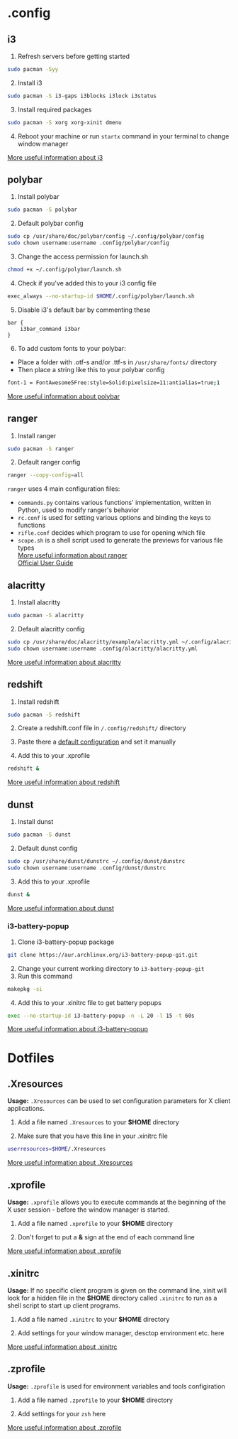 # .config

## i3
1. Refresh servers before getting started
```bash
sudo pacman -Syy
```
2. Install i3
```bash
sudo pacman -S i3-gaps i3blocks i3lock i3status
```
3. Install required packages
```bash
sudo pacman -S xorg xorg-xinit dmenu
```
4. Reboot your machine or run ```startx``` command in your terminal to change window manager

[More useful information about i3](https://i3wm.org/docs/userguide.html)

## polybar
1. Install polybar
```bash
sudo pacman -S polybar
```
2. Default polybar config
```bash
sudo cp /usr/share/doc/polybar/config ~/.config/polybar/config
sudo chown username:username .config/polybar/config
```
3. Change the access permission for launch.sh
```bash
chmod +x ~/.config/polybar/launch.sh
```
4. Check if you've added this to your i3 config file
```bash
exec_always --no-startup-id $HOME/.config/polybar/launch.sh
```
5. Disable i3's default bar by commenting these
```
bar {
    i3bar_command i3bar
}
```
6. To add custom fonts to your polybar:
* Place a folder with .otf-s and/or .ttf-s in ```/usr/share/fonts/``` directory
* Then place a string like this to your polybar config
```bash
font-1 = FontAwesome5Free:style=Solid:pixelsize=11:antialias=true;1
```
[More useful information about polybar](https://github.com/polybar/polybar/wiki)

## ranger
1. Install ranger
```bash
sudo pacman -S ranger
```
2. Default ranger config
```bash
ranger --copy-config=all
```
```ranger``` uses 4 main configuration files:
* ```commands.py``` contains various functions' implementation, written in Python, used to modify ranger's behavior
* ```rc.conf``` is used for setting various options and binding the keys to functions
* ```rifle.conf``` decides which program to use for opening which file
* ```scope.sh``` is a shell script used to generate the previews for various file types\
[More useful information about ranger](https://wiki.archlinux.org/index.php/ranger)\
[Official User Guide](https://github.com/ranger/ranger/wiki/Official-user-guide)

## alacritty
1. Install alacritty
```bash
sudo pacman -S alacritty
```
2. Default alacritty config
```bash
sudo cp /usr/share/doc/alacritty/example/alacritty.yml ~/.config/alacritty/alacritty.yml
sudo chown username:username .config/alacritty/alacritty.yml
```

[More useful information about alacritty](https://wiki.archlinux.org/index.php/Alacritty)

## redshift
1. Install redshift
```bash
sudo pacman -S redshift
```
2. Create a redshift.conf file in ```/.config/redshift/``` directory

3. Paste there a [default configuration](https://raw.githubusercontent.com/jonls/redshift/master/redshift.conf.sample) and set it manually

4. Add this to your .xprofile
```bash
redshift &
```

[More useful information about redshift](https://wiki.archlinux.org/index.php/redshift)

## dunst
1. Install dunst
```bash
sudo pacman -S dunst
```
2. Default dunst config
```bash
sudo cp /usr/share/dunst/dunstrc ~/.config/dunst/dunstrc
sudo chown username:username .config/dunst/dunstrc
```
3. Add this to your .xprofile
```bash 
dunst &
```

[More useful information about dunst](https://wiki.archlinux.org/index.php/Dunst)

### i3-battery-popup
1. Clone i3-battery-popup package
```bash
git clone https://aur.archlinux.org/i3-battery-popup-git.git
```
2. Change your current working directory to ```i3-battery-popup-git```
3. Run this command
```bash
makepkg -si
```
4. Add this to your .xinitrc file to get battery popups
```bash
exec --no-startup-id i3-battery-popup -n -L 20 -l 15 -t 60s
```

[More useful information about i3-battery-popup](https://github.com/rjekker/i3-battery-popup)

# Dotfiles

## .Xresources
**Usage:** ```.Xresources``` can be used to set configuration parameters for X client applications.

1. Add a file named ```.Xresources``` to your **$HOME** directory

2. Make sure that you have this line in your .xinitrc file
```bash
userresources=$HOME/.Xresources
```

[More useful information about .Xresources](https://wiki.debian.org/Xresources)

## .xprofile
**Usage:** ```.xprofile``` allows you to execute commands at the beginning of the X user session - before the window manager is started.

1. Add a file named ```.xprofile``` to your **$HOME** directory

2. Don't forget to put a **&** sign at the end of each command line

[More useful information about .xprofile](https://wiki.archlinux.org/index.php/Xprofile)

## .xinitrc
**Usage:** If no specific client program is given on the command line, xinit will look for a hidden file in the **$HOME** directory called ```.xinitrc``` to run as a shell script to start up client programs.

1. Add a file named ```.xinitrc``` to your **$HOME** directory

2. Add settings for your window manager, desctop environment etc. here

[More useful information about .xinitrc](https://wiki.archlinux.org/index.php/Xinit)

## .zprofile
**Usage:** ```.zprofile``` is used for environment variables and tools configiration

1. Add a file named ```.zprofile``` to your **$HOME** directory

2. Add settings for your ```zsh``` here

[More useful information about .zprofile](https://unix.stackexchange.com/questions/71253/what-should-shouldnt-go-in-zshenv-zshrc-zlogin-zprofile-zlogout)
